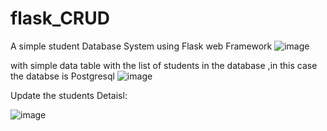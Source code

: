 # flask_CRUD

A simple student Database System using Flask web Framework
![image](https://user-images.githubusercontent.com/123411939/218320034-e88667c3-a362-485a-8aba-b35d49cb83e8.png)


with simple data table with the list of students in the database ,in this case the databse is Postgresql
![image](https://user-images.githubusercontent.com/123411939/218320002-ee40195f-1889-4df9-9574-61890d2cad89.png)

Update the students Detaisl:

![image](https://user-images.githubusercontent.com/123411939/218320251-596891a9-31c7-44dd-991d-b16ba3faaa81.png)

